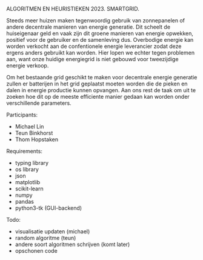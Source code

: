 ALGORITMEN EN HEURISTIEKEN 2023. SMARTGRID. 

Steeds meer huizen maken tegenwoordig gebruik van zonnepanelen of andere decentrale manieren van energie generatie. Dit scheelt de huiseigenaar geld en vaak zijn dit groene manieren van energie opwekken, positief voor de gebruiker en de samenleving dus. Overbodige energie kan worden verkocht aan de confentionele energie leverancier zodat deze ergens anders gebruikt kan worden. Hier lopen we echter tegen problemen aan, want onze huidige energiegrid is niet gebouwd voor tweezijdige energie verkoop. 

Om het bestaande grid geschikt te maken voor decentrale energie generatie zullen er batterijen in het grid geplaatst moeten worden die de pieken en dalen in energie productie kunnen opvangen. Aan ons rest de taak om uit te zoeken hoe dit op de meeste efficiente manier gedaan kan worden onder verschillende parameters.


Participants: 
- Michael Lin
- Teun Binkhorst
- Thom Hopstaken

Requirements:
- typing library
- os library
- json
- matplotlib
- scikit-learn
- numpy
- pandas
- python3-tk (GUI-backend)

Todo:
- visualisatie updaten (michael)
- random algoritme (teun)
- andere soort algoritmen schrijven (komt later)
- opschonen code
